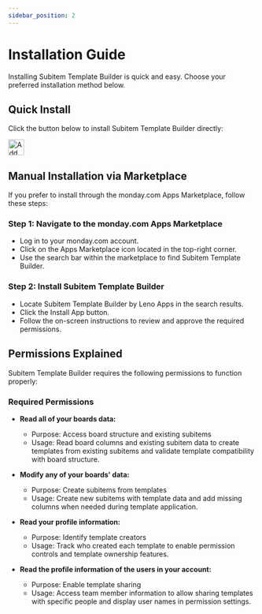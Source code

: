 ```yaml
---
sidebar_position: 2
---
```


# Installation Guide

Installing Subitem Template Builder is quick and easy. Choose your preferred installation method below.

## Quick Install

Click the button below to install Subitem Template Builder directly:

<a href="https://auth.monday.com/oauth2/authorize?client_id=34854162b78c25e82b95f9366d0d66cd&response_type=install">
      <img
        alt="Add to monday.com"
        height="32"
        src="https://dapulse-res.cloudinary.com/image/upload/f_auto,q_auto/remote_mondaycom_static/uploads/Tal/4b5d9548-0598-436e-a5b6-9bc5f29ee1d9_Group12441.png"
      />
    </a>

## Manual Installation via Marketplace

If you prefer to install through the monday.com Apps Marketplace, follow these steps:

### Step 1: Navigate to the monday.com Apps Marketplace

- Log in to your monday.com account.
- Click on the Apps Marketplace icon located in the top-right corner.
- Use the search bar within the marketplace to find Subitem Template Builder.

### Step 2: Install Subitem Template Builder

- Locate Subitem Template Builder by Leno Apps in the search results.
- Click the Install App button.
- Follow the on-screen instructions to review and approve the required permissions.

## Permissions Explained

Subitem Template Builder requires the following permissions to function properly:

### Required Permissions

- **Read all of your boards data:**

  - Purpose: Access board structure and existing subitems
  - Usage: Read board columns and existing subitem data to create templates from existing subitems and validate template compatibility with board structure.

- **Modify any of your boards' data:**

  - Purpose: Create subitems from templates
  - Usage: Create new subitems with template data and add missing columns when needed during template application.

- **Read your profile information:**

  - Purpose: Identify template creators
  - Usage: Track who created each template to enable permission controls and template ownership features.

- **Read the profile information of the users in your account:**
  - Purpose: Enable template sharing
  - Usage: Access team member information to allow sharing templates with specific people and display user names in permission settings.
